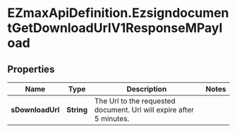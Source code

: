 # EZmaxApiDefinition.EzsigndocumentGetDownloadUrlV1ResponseMPayload

## Properties

Name | Type | Description | Notes
------------ | ------------- | ------------- | -------------
**sDownloadUrl** | **String** | The Url to the requested document.  Url will expire after 5 minutes. | 


